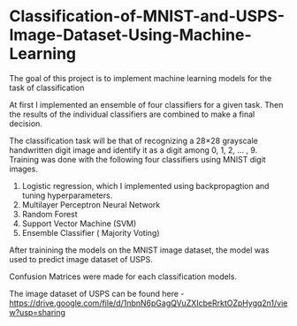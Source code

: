 # Classification-of-MNIST-and-USPS-Image-Dataset-Using-Machine-Learning
The goal of this project is to implement machine learning models for the task of classification 

At first I implemented an ensemble of four classifiers for a given task. Then the results of the individual classifiers are combined to make a final decision.

The classification task will be that of recognizing a 28×28 grayscale handwritten digit image and
identify it as a digit among 0, 1, 2, ... , 9. Training was done with the following four classifiers using
MNIST digit images.

1. Logistic regression, which I implemented using backpropagtion and tuning hyperparameters.
2. Multilayer Perceptron Neural Network
3. Random Forest 
4. Support Vector Machine (SVM)
5. Ensemble Classifier ( Majority Voting)

After trainining the models on the MNIST image dataset, the model was used to predict image dataset of USPS.

Confusion Matrices were made for each classification models.

The image dataset of USPS can be found here - https://drive.google.com/file/d/1nbnN6pGagQVuZXIcbeRrktOZpHygq2n1/view?usp=sharing


